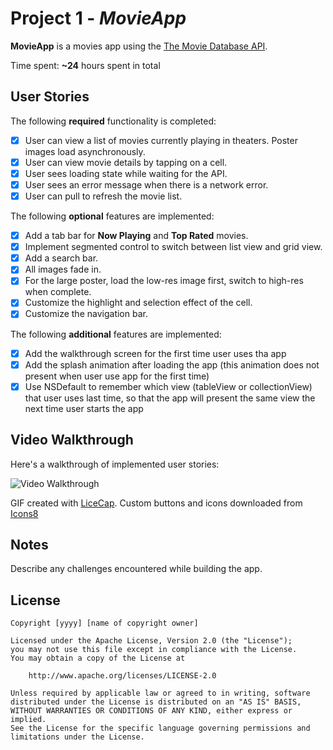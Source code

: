 # Project 1 - *MovieApp*

**MovieApp** is a movies app using the [The Movie Database API](http://docs.themoviedb.apiary.io/#).

Time spent: **~24** hours spent in total

## User Stories

The following **required** functionality is completed:

- [x] User can view a list of movies currently playing in theaters. Poster images load asynchronously.
- [x] User can view movie details by tapping on a cell.
- [x] User sees loading state while waiting for the API.
- [x] User sees an error message when there is a network error.
- [x] User can pull to refresh the movie list.

The following **optional** features are implemented:

- [x] Add a tab bar for **Now Playing** and **Top Rated** movies.
- [x] Implement segmented control to switch between list view and grid view.
- [x] Add a search bar.
- [x] All images fade in.
- [x] For the large poster, load the low-res image first, switch to high-res when complete.
- [x] Customize the highlight and selection effect of the cell.
- [x] Customize the navigation bar.

The following **additional** features are implemented:

- [x] Add the walkthrough screen for the first time user uses tha app
- [x] Add the splash animation after loading the app (this animation does not present when user use app for the first time)
- [x] Use NSDefault to remember which view (tableView or collectionView) that user uses last time, so that the app will present the same view the next time user starts the app

## Video Walkthrough

Here's a walkthrough of implemented user stories:

<img src='http://imgur.com/DPZqLZQ' title='Video Walkthrough' width='' alt='Video Walkthrough' />

GIF created with [LiceCap](http://www.cockos.com/licecap/).
Custom buttons and icons downloaded from [Icons8](https://icons8.com)

## Notes

Describe any challenges encountered while building the app.

## License

    Copyright [yyyy] [name of copyright owner]

    Licensed under the Apache License, Version 2.0 (the "License");
    you may not use this file except in compliance with the License.
    You may obtain a copy of the License at

        http://www.apache.org/licenses/LICENSE-2.0

    Unless required by applicable law or agreed to in writing, software
    distributed under the License is distributed on an "AS IS" BASIS,
    WITHOUT WARRANTIES OR CONDITIONS OF ANY KIND, either express or implied.
    See the License for the specific language governing permissions and
    limitations under the License.
